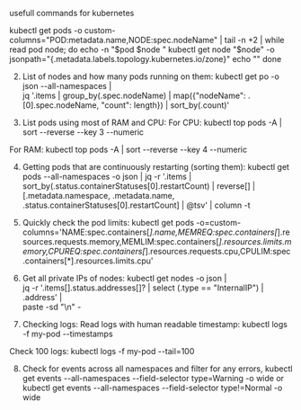 usefull commands for kubernetes

 kubectl get pods -o custom-columns="POD:metadata.name,NODE:spec.nodeName" | tail -n +2 | while read pod node; do
 echo -n "$pod $node "
 kubectl get node "$node" -o jsonpath="{.metadata.labels.topology\.kubernetes\.io/zone}"
 echo ""
done

2) List of nodes and how many pods running on them:
kubectl get po -o json --all-namespaces | \
 jq '.items | group_by(.spec.nodeName) | map({"nodeName": .[0].spec.nodeName, "count": length}) | sort_by(.count)'

3) List pods using most of RAM and CPU:
For CPU:
kubectl top pods -A | sort --reverse --key 3 --numeric

For RAM:
kubectl top pods -A | sort --reverse --key 4 --numeric

4) Getting pods that are continuously restarting (sorting them):
kubectl get pods --all-namespaces -o json | jq -r '.items | sort_by(.status.containerStatuses[0].restartCount) | reverse[] | [.metadata.namespace, .metadata.name, .status.containerStatuses[0].restartCount] | @tsv' | column -t

5) Quickly check the pod limits:
kubectl get pods -o=custom-columns='NAME:spec.containers[*].name,MEMREQ:spec.containers[*].resources.requests.memory,MEMLIM:spec.containers[*].resources.limits.memory,CPUREQ:spec.containers[*].resources.requests.cpu,CPULIM:spec.containers[*].resources.limits.cpu'

6) Get all private IPs of nodes:
kubectl get nodes -o json | \
 jq -r '.items[].status.addresses[]? | select (.type == "InternalIP") | .address' | \
 paste -sd "\n" -

7) Checking logs:
Read logs with human readable timestamp:
kubectl logs -f my-pod --timestamps

Check 100 logs:
kubectl logs -f my-pod --tail=100

8) Check for events across all namespaces and filter for any errors,
kubectl get events --all-namespaces --field-selector type=Warning -o wide
or 
kubectl get events --all-namespaces --field-selector type!=Normal -o wide
